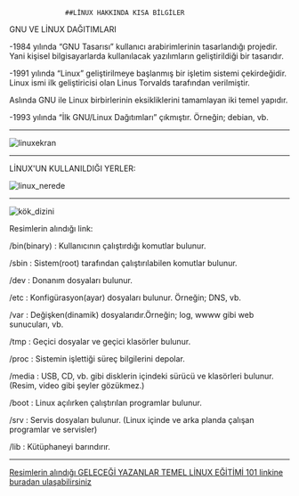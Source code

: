                   ##LİNUX HAKKINDA KISA BİLGİLER

GNU VE LİNUX DAĞITIMLARI

-1984 yılında “GNU Tasarısı” kullanıcı arabirimlerinin tasarlandığı projedir. Yani kişisel bilgisayarlarda kullanılacak yazılımların geliştirildiği bir tasarıdır.

-1991 yılında “Linux” geliştirilmeye başlanmış bir işletim sistemi çekirdeğidir. Linux ismi ilk geliştiricisi olan Linus Torvalds tarafından verilmiştir.

Aslında GNU ile Linux birbirlerinin eksikliklerini tamamlayan iki temel yapıdır.

-1993 yılında “İlk GNU/Linux Dağıtımları” çıkmıştır. Örneğin; debian, vb. 

---

![linuxekran](https://github.com/ismailkaya32/linux_hakkinda_bilgi/assets/122615472/4e15fc8b-9817-4f33-b6f1-89e41f465573)



---


LİNUX'UN KULLANILDIĞI YERLER:

![linux_nerede](https://github.com/ismailkaya32/linux_hakkinda_bilgi/assets/122615472/89ccbf88-d439-4ce3-b1f9-726cca7c867f)




---



![kök_dizini](https://github.com/ismailkaya32/linux_hakkinda_bilgi/assets/122615472/74e7aec4-7caf-47ad-af84-c6751d40f6f3)

Resimlerin alındığı link: 


/bin(binary) : Kullanıcının çalıştırdığı komutlar bulunur.

/sbin        : Sistem(root) tarafından çalıştırılabilen komutlar bulunur.

/dev         : Donanım dosyaları bulunur.

/etc         : Konfigürasyon(ayar) dosyaları bulunur. Örneğin; DNS, vb.

/var         : Değişken(dinamik) dosyalarıdır.Örneğin; log, wwww gibi web sunucuları, vb.

/tmp         : Geçici dosyalar ve geçici klasörler bulunur.

/proc        : Sistemin işlettiği süreç bilgilerini depolar.

/media       : USB, CD, vb. gibi disklerin içindeki sürücü ve klasörleri bulunur.(Resim, video gibi şeyler gözükmez.)  

/boot        : Linux açılırken çalıştırılan programlar bulunur.

/srv         : Servis dosyaları bulunur. (Linux içinde ve arka planda çalışan programlar ve servisler) 

/lib         : Kütüphaneyi barındırır.       

---

[Resimlerin alındığı GELECEĞİ YAZANLAR TEMEL LİNUX EĞİTİMİ 101 linkine buradan ulaşabilirsiniz](https://gelecegiyazanlar.turkcell.com.tr/konu/egitim/temel-linux-101/linux-egitimine-baslarken)


                    
